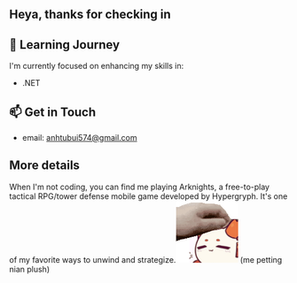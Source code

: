 ## Heya, thanks for checking in

<!--
**batus3010/batus3010** is a ✨ _special_ ✨ repository because its `README.md` (this file) appears on your GitHub profile.

Here are some ideas to get you started:

- 🔭 I’m currently working on ...
- 🌱 I’m currently learning ...
- 👯 I’m looking to collaborate on ...
- 🤔 I’m looking for help with ...
- 💬 Ask me about ...
- 📫 How to reach me: ...
- 😄 Pronouns: ...
- ⚡ Fun fact: ...
-->

## 🌱 Learning Journey
I'm currently focused on enhancing my skills in:
- .NET
## 📫 Get in Touch
- email: anhtubui574@gmail.com

## More details
When I'm not coding, you can find me playing Arknights, a free-to-play tactical RPG/tower defense mobile game developed by Hypergryph. It's one of my favorite ways to unwind and strategize.![](images/364152091_655165586536296_1814195978211093221_n.gif) (me petting nian plush)

